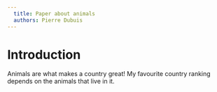 ```yaml
---
  title: Paper about animals
  authors: Pierre Dubuis
---
```


# Introduction

Animals are what makes a country great!
My favourite country ranking depends on the animals that live in it.
